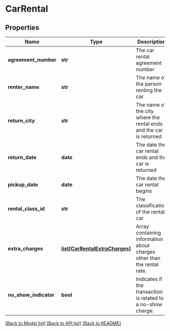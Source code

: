 # CarRental

## Properties
Name | Type | Description | Notes
------------ | ------------- | ------------- | -------------
**agreement_number** | **str** | The car rental agreement number | [optional] 
**renter_name** | **str** | The name of the person renting the car | [optional] 
**return_city** | **str** | The name of the city where the rental ends and the car is returned | [optional] 
**return_date** | **date** | The date the car rental ends and the car is returned | [optional] 
**pickup_date** | **date** | The date the car rental begins | [optional] 
**rental_class_id** | **str** | The classification of the rental car | [optional] 
**extra_charges** | [**list[CarRentalExtraCharges]**](CarRentalExtraCharges.md) | Array containing information about charges other than the rental rate. | [optional] 
**no_show_indicator** | **bool** | Indicates if the transaction is related to a no-show charge. | [optional] 

[[Back to Model list]](../README.md#documentation-for-models) [[Back to API list]](../README.md#documentation-for-api-endpoints) [[Back to README]](../README.md)


